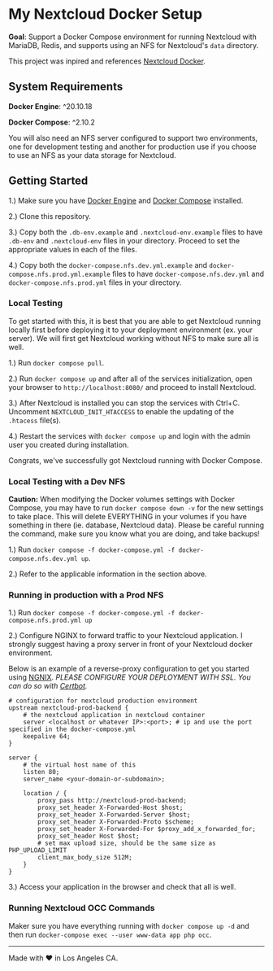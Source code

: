 # My Nextcloud Docker Setup

**Goal**: Support a Docker Compose environment for running Nextcloud with MariaDB, Redis, and supports using an NFS for Nextcloud's `data` directory. 

This project was inpired and references [Nextcloud Docker](https://github.com/nextcloud/docker).

## System Requirements

**Docker Engine**: ^20.10.18

**Docker Compose**: ^2.10.2

You will also need an NFS server configured to support two environments, one for development testing and another for production use if you choose to use an NFS as
your  data storage for Nextcloud.

## Getting Started

1.) Make sure you have [Docker Engine](https://www.docker.com/) and [Docker Compose](https://docs.docker.com/compose/) installed.

2.) Clone this repository.

3.) Copy both the `.db-env.example` and `.nextcloud-env.example` files to have `.db-env` and `.nextcloud-env` files in your directory. Proceed to set the appropriate values in each of the files.

4.) Copy both the `docker-compose.nfs.dev.yml.example` and `docker-compose.nfs.prod.yml.example` files to have `docker-compose.nfs.dev.yml` and `docker-compose.nfs.prod.yml` files in your directory.

### Local Testing

To get started with this, it is best that you are able to get Nextcloud running locally first before deploying it to your deployment environment (ex. your server).
We will first get Nextcloud working without NFS to make sure all is well.

1.) Run `docker compose pull`.

2.) Run `docker compose up` and after all of the services initialization, open your browser to `http://localhost:8080/` and proceed to install Nextcloud.

3.) After Nextcloud is installed you can stop the services with Ctrl+C. Uncomment `NEXTCLOUD_INIT_HTACCESS` to enable the updating of the `.htacess` file(s).

4.) Restart the services with `docker compose up` and login with the admin user you created during installation.

Congrats, we've successfully got Nextcloud running with Docker Compose.

### Local Testing with a Dev NFS

**Caution:** When modifying the Docker volumes settings with Docker Compose, you may have to run `docker compose down -v` for the new
settings to take place. This will delete EVERYTHING in your volumes if you have something in there (ie. database, Nextcloud data). Please be
careful running the command, make sure you know what you are doing, and take backups!

1.) Run `docker compose -f docker-compose.yml -f docker-compose.nfs.dev.yml up`.

2.) Refer to the applicable information in the section above.

### Running in production with a Prod NFS

1.) Run `docker compose -f docker-compose.yml -f docker-compose.nfs.prod.yml up`

2.) Configure NGINX to forward traffic to your Nextcloud application. I strongly suggest having a proxy server in front of your Nextcloud docker environment.

Below is an example of a reverse-proxy configuration to get you started using [NGNIX](https://www.nginx.com/).
*PLEASE CONFIGURE YOUR DEPLOYMENT WITH SSL. You can do so with [Certbot](https://certbot.eff.org/).*

```
# configuration for nextcloud production environment
upstream nextcloud-prod-backend {
    # the nextcloud application in nextcloud container
    server <localhost or whatever IP>:<port>; # ip and use the port specified in the docker-compose.yml
    keepalive 64;
}

server {
    # the virtual host name of this
    listen 80;
    server_name <your-domain-or-subdomain>;

    location / {
        proxy_pass http://nextcloud-prod-backend;
        proxy_set_header X-Forwarded-Host $host;
        proxy_set_header X-Forwarded-Server $host;
        proxy_set_header X-Forwarded-Proto $scheme;
        proxy_set_header X-Forwarded-For $proxy_add_x_forwarded_for;
        proxy_set_header Host $host;
        # set max upload size, should be the same size as PHP_UPLOAD_LIMIT
        client_max_body_size 512M;
    }
}
```
3.) Access your application in the browser and check that all is well.

###  Running Nextcloud OCC Commands

Maker sure you have everything running with `docker compose up -d` and then run `docker-compose exec --user www-data app php occ`.

----------------------------------------------------------------------------------------------------------
Made with ♥ in Los Angeles CA.